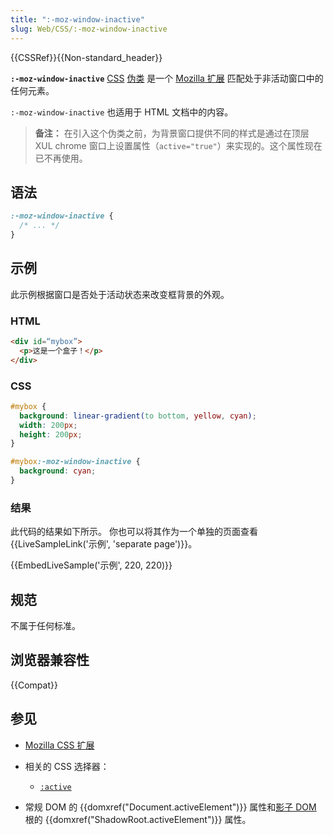 ```yaml
---
title: ":-moz-window-inactive"
slug: Web/CSS/:-moz-window-inactive
---
```


{{CSSRef}}{{Non-standard_header}}

**`:-moz-window-inactive`** [CSS](/zh-CN/docs/Web/CSS) [伪类](/zh-CN/docs/Web/CSS/Pseudo-classes) 是一个 [Mozilla 扩展](/zh-CN/docs/Web/CSS/Mozilla_Extensions) 匹配处于非活动窗口中的任何元素。

`:-moz-window-inactive` 也适用于 HTML 文档中的内容。

> **备注：** 在引入这个伪类之前，为背景窗口提供不同的样式是通过在顶层 XUL chrome 窗口上设置属性（`active="true"`）来实现的。这个属性现在已不再使用。

## 语法

```css
:-moz-window-inactive {
  /* ... */
}
```

## 示例

此示例根据窗口是否处于活动状态来改变框背景的外观。

### HTML

```html
<div id=“mybox”>
  <p>这是一个盒子！</p>
</div>
```

### CSS

```css
#mybox {
  background: linear-gradient(to bottom, yellow, cyan);
  width: 200px;
  height: 200px;
}

#mybox:-moz-window-inactive {
  background: cyan;
}
```

### 结果

此代码的结果如下所示。 你也可以将其作为一个单独的页面查看 {{LiveSampleLink('示例', 'separate page')}}。

{{EmbedLiveSample('示例', 220, 220)}}

## 规范

不属于任何标准。

## 浏览器兼容性

{{Compat}}

## 参见

- [Mozilla CSS 扩展](/zh-CN/docs/Web/CSS/Mozilla_Extensions)
- 相关的 CSS 选择器：

  - [`:active`](/zh-CN/docs/Web/CSS/:active)

- 常规 DOM 的 {{domxref("Document.activeElement")}} 属性和[影子 DOM](/zh-CN/docs/Web/API/Web_components/Using_shadow_DOM) 根的 {{domxref("ShadowRoot.activeElement")}} 属性。
